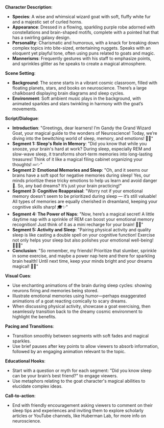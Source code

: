 **Character Description**:
- **Species**: A wise and whimsical wizard goat with soft, fluffy white fur and a majestic set of curled horns.
- **Appearance**: Dressed in a flowing, sparkling purple robe adorned with constellations and brain-shaped motifs, complete with a pointed hat that has a swirling galaxy design.
- **Personality**: Charismatic and humorous, with a knack for breaking down complex topics into bite-sized, entertaining nuggets. Speaks with an eloquent yet playful tone, often using puns related to goats and magic.
- **Mannerisms**: Frequently gestures with his staff to emphasize points, and sprinkles glitter as he speaks to create a magical atmosphere.

**Scene Setting**:
- **Background**: The scene starts in a vibrant cosmic classroom, filled with floating planets, stars, and books on neuroscience. There’s a large chalkboard displaying brain diagrams and sleep cycles.
- **Environment**: Soft ambient music plays in the background, with animated sparkles and stars twinkling in harmony with the goat’s movements.

**Script/Dialogue**:
- **Introduction**: "Greetings, dear learners! I’m Gandy the Grand Wizard Goat, your magical guide to the wonders of Neuroscience! Today, we’re diving into the bewitching world of sleep, memory, and emotions! 🐐✨"
- **Segment 1: Sleep's Role in Memory**: "Did you know that while you snooze, your brain's hard at work? During sleep, especially REM and slow-wave sleep, it transforms short-term memories into long-lasting treasures! Think of it like a magical filing cabinet organizing your thoughts! 💤✨"
- **Segment 2: Emotional Memories and Sleep**: "Oh, and it seems our brains have a soft spot for negative memories during sleep! Yes, our minds prioritize these tricky emotions to help us learn and avoid danger 🚫. So, any bad dreams? It’s just your brain practicing!"
- **Segment 3: Cognitive Reappraisal**: "Worry not if your emotional memory doesn't seem to be prioritized during sleep — it’s still valuable! All types of memories are equally cherished in dreamland, keeping your cognitive skills sharp! 🎓✨"
- **Segment 4: The Power of Naps**: "Now, here’s a magical secret! A little daytime nap with a sprinkle of REM can boost your emotional memory recognition! Just think of it as a mini recharge for your brain! 🌟💤"
- **Segment 5: Activity and Sleep**: "Pairing physical activity and quality sleep is like casting a double spell on your cognitive function! Exercise not only helps your sleep but also polishes your emotional well-being! 🏃‍♂️💨"
- **Conclusion**: "So remember, my friends! Prioritize that slumber, sprinkle in some exercise, and maybe a power nap here and there for sparkling brain health! Until next time, keep your minds bright and your dreams magical! 🌙✨"

**Visual Cues**:
- Use enchanting animations of the brain during sleep cycles: showing neurons firing and memories being stored.
- Illustrate emotional memories using humor—perhaps exaggerated animations of a goat reacting comically to scary dreams.
- When discussing physical activity, showcase a goat exercising, then seamlessly transition back to the dreamy cosmic environment to highlight the benefits.

**Pacing and Transitions**:
- Transition smoothly between segments with soft fades and magical sparkles.
- Use brief pauses after key points to allow viewers to absorb information, followed by an engaging animation relevant to the topic.

**Educational Hooks**:
- Start with a question or myth for each segment: "Did you know sleep can be your brain’s best friend?" to engage viewers.
- Use metaphors relating to the goat character's magical abilities to elucidate complex ideas.

**Call-to-action**:
- End with friendly encouragement asking viewers to comment on their sleep tips and experiences and inviting them to explore scholarly articles or YouTube channels, like Huberman Lab, for more info on neuroscience.